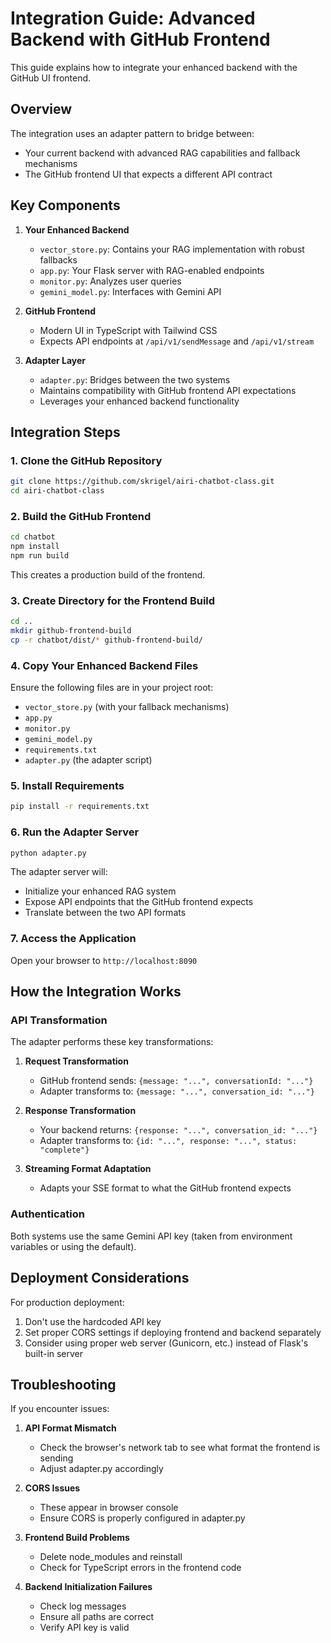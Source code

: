 # Integration Guide: Advanced Backend with GitHub Frontend

This guide explains how to integrate your enhanced backend with the GitHub UI frontend.

## Overview

The integration uses an adapter pattern to bridge between:
- Your current backend with advanced RAG capabilities and fallback mechanisms
- The GitHub frontend UI that expects a different API contract

## Key Components

1. **Your Enhanced Backend**
   - `vector_store.py`: Contains your RAG implementation with robust fallbacks
   - `app.py`: Your Flask server with RAG-enabled endpoints
   - `monitor.py`: Analyzes user queries
   - `gemini_model.py`: Interfaces with Gemini API

2. **GitHub Frontend**
   - Modern UI in TypeScript with Tailwind CSS
   - Expects API endpoints at `/api/v1/sendMessage` and `/api/v1/stream`

3. **Adapter Layer**
   - `adapter.py`: Bridges between the two systems
   - Maintains compatibility with GitHub frontend API expectations
   - Leverages your enhanced backend functionality

## Integration Steps

### 1. Clone the GitHub Repository

```bash
git clone https://github.com/skrigel/airi-chatbot-class.git
cd airi-chatbot-class
```

### 2. Build the GitHub Frontend

```bash
cd chatbot
npm install
npm run build
```

This creates a production build of the frontend.

### 3. Create Directory for the Frontend Build

```bash
cd ..
mkdir github-frontend-build
cp -r chatbot/dist/* github-frontend-build/
```

### 4. Copy Your Enhanced Backend Files

Ensure the following files are in your project root:
- `vector_store.py` (with your fallback mechanisms)
- `app.py`
- `monitor.py`
- `gemini_model.py`
- `requirements.txt`
- `adapter.py` (the adapter script)

### 5. Install Requirements

```bash
pip install -r requirements.txt
```

### 6. Run the Adapter Server

```bash
python adapter.py
```

The adapter server will:
- Initialize your enhanced RAG system
- Expose API endpoints that the GitHub frontend expects
- Translate between the two API formats

### 7. Access the Application

Open your browser to `http://localhost:8090`

## How the Integration Works

### API Transformation

The adapter performs these key transformations:

1. **Request Transformation**
   - GitHub frontend sends: `{message: "...", conversationId: "..."}`
   - Adapter transforms to: `{message: "...", conversation_id: "..."}`

2. **Response Transformation**
   - Your backend returns: `{response: "...", conversation_id: "..."}`
   - Adapter transforms to: `{id: "...", response: "...", status: "complete"}`

3. **Streaming Format Adaptation**
   - Adapts your SSE format to what the GitHub frontend expects

### Authentication

Both systems use the same Gemini API key (taken from environment variables or using the default).

## Deployment Considerations

For production deployment:
1. Don't use the hardcoded API key
2. Set proper CORS settings if deploying frontend and backend separately
3. Consider using proper web server (Gunicorn, etc.) instead of Flask's built-in server

## Troubleshooting

If you encounter issues:

1. **API Format Mismatch**
   - Check the browser's network tab to see what format the frontend is sending
   - Adjust adapter.py accordingly

2. **CORS Issues**
   - These appear in browser console
   - Ensure CORS is properly configured in adapter.py

3. **Frontend Build Problems**
   - Delete node_modules and reinstall
   - Check for TypeScript errors in the frontend code

4. **Backend Initialization Failures**
   - Check log messages
   - Ensure all paths are correct
   - Verify API key is valid